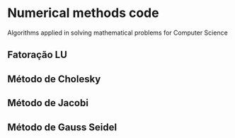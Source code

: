 # Numerical methods code
Algorithms applied in solving mathematical problems for Computer Science


## Fatoração LU

## Método de Cholesky

## Método de Jacobi

## Método de Gauss Seidel
